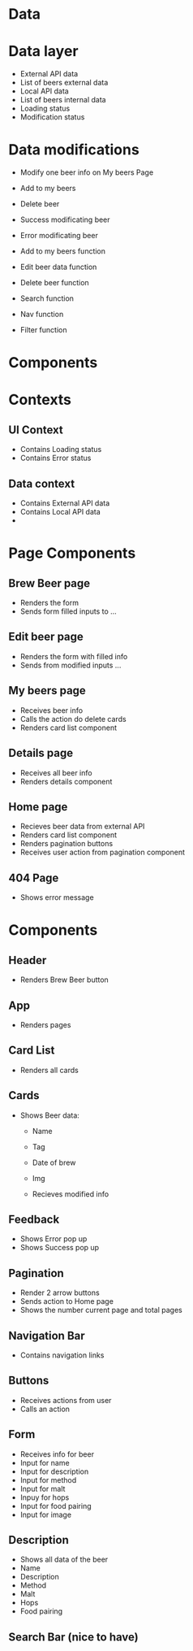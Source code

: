 # Data

# Data layer

- External API data
- List of beers external data
- Local API data
- List of beers internal data
- Loading status
- Modification status

# Data modifications

- Modify one beer info on My beers Page
- Add to my beers
- Delete beer

- Success modificating beer
- Error modificating beer

- Add to my beers function
- Edit beer data function
- Delete beer function
- Search function
- Nav function

- Filter function

# Components

# Contexts

## UI Context

- Contains Loading status
- Contains Error status

## Data context

- Contains External API data
- Contains Local API data
-

# Page Components

## Brew Beer page

- Renders the form
- Sends form filled inputs to ...

## Edit beer page

- Renders the form with filled info
- Sends from modified inputs ...

## My beers page

- Receives beer info
- Calls the action do delete cards
- Renders card list component

## Details page

- Receives all beer info
- Renders details component

## Home page

- Recieves beer data from external API
- Renders card list component
- Renders pagination buttons
- Receives user action from pagination component

## 404 Page

- Shows error message

# Components

## Header

- Renders Brew Beer button

## App

- Renders pages

## Card List

- Renders all cards

## Cards

- Shows Beer data:

  - Name
  - Tag
  - Date of brew
  - Img

  - Recieves modified info

## Feedback

- Shows Error pop up
- Shows Success pop up

## Pagination

- Render 2 arrow buttons
- Sends action to Home page
- Shows the number current page and total pages

## Navigation Bar

- Contains navigation links

## Buttons

- Receives actions from user
- Calls an action

## Form

- Receives info for beer
- Input for name
- Input for description
- Input for method
- Input for malt
- Inpuy for hops
- Input for food pairing
- Input for image

## Description

- Shows all data of the beer
- Name
- Description
- Method
- Malt
- Hops
- Food pairing

## Search Bar (nice to have)
